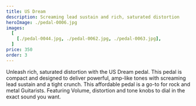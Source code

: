 ```yaml
---
title: US Dream
description: Screaming lead sustain and rich, saturated distortion
heroImage: ./pedal-0006.jpg
images:
  [
    [./pedal-0044.jpg, ./pedal-0062.jpg, ./pedal-0063.jpg],
  ]
price: 350
order: 3
---
```


Unleash rich, saturated distortion with the US Dream pedal. This pedal is compact and designed to deliver powerful, amp-like tones with screaming lead sustain and a tight crunch. This affordable pedal is a go-to for rock and metal Guitarists. Featuring Volume, distortion and tone knobs to dial in the exact sound you want.
